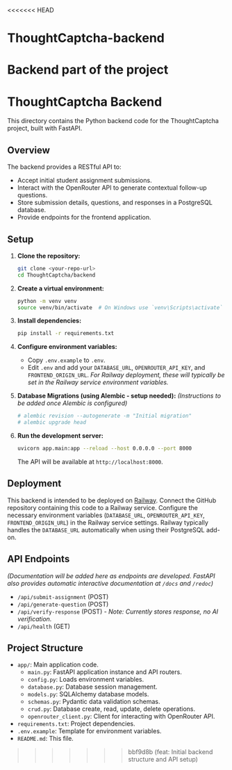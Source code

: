 <<<<<<< HEAD
# ThoughtCaptcha-backend
Backend part of the project
=======
# ThoughtCaptcha Backend

This directory contains the Python backend code for the ThoughtCaptcha project, built with FastAPI.

## Overview

The backend provides a RESTful API to:
- Accept initial student assignment submissions.
- Interact with the OpenRouter API to generate contextual follow-up questions.
- Store submission details, questions, and responses in a PostgreSQL database.
- Provide endpoints for the frontend application.

## Setup

1.  **Clone the repository:**
    ```bash
    git clone <your-repo-url>
    cd ThoughtCaptcha/backend
    ```

2.  **Create a virtual environment:**
    ```bash
    python -m venv venv
    source venv/bin/activate  # On Windows use `venv\Scripts\activate`
    ```

3.  **Install dependencies:**
    ```bash
    pip install -r requirements.txt
    ```

4.  **Configure environment variables:**
    - Copy `.env.example` to `.env`.
    - Edit `.env` and add your `DATABASE_URL`, `OPENROUTER_API_KEY`, and `FRONTEND_ORIGIN_URL`.
      *For Railway deployment, these will typically be set in the Railway service environment variables.*

5.  **Database Migrations (using Alembic - setup needed):**
    *(Instructions to be added once Alembic is configured)*
    ```bash
    # alembic revision --autogenerate -m "Initial migration"
    # alembic upgrade head
    ```

6.  **Run the development server:**
    ```bash
    uvicorn app.main:app --reload --host 0.0.0.0 --port 8000
    ```
    The API will be available at `http://localhost:8000`.

## Deployment

This backend is intended to be deployed on [Railway](https://railway.app/). Connect the GitHub repository containing this code to a Railway service. Configure the necessary environment variables (`DATABASE_URL`, `OPENROUTER_API_KEY`, `FRONTEND_ORIGIN_URL`) in the Railway service settings. Railway typically handles the `DATABASE_URL` automatically when using their PostgreSQL add-on.

## API Endpoints

*(Documentation will be added here as endpoints are developed. FastAPI also provides automatic interactive documentation at `/docs` and `/redoc`)*

- `/api/submit-assignment` (POST)
- `/api/generate-question` (POST)
- `/api/verify-response` (POST) - *Note: Currently stores response, no AI verification.*
- `/api/health` (GET)

## Project Structure

- `app/`: Main application code.
  - `main.py`: FastAPI application instance and API routers.
  - `config.py`: Loads environment variables.
  - `database.py`: Database session management.
  - `models.py`: SQLAlchemy database models.
  - `schemas.py`: Pydantic data validation schemas.
  - `crud.py`: Database create, read, update, delete operations.
  - `openrouter_client.py`: Client for interacting with OpenRouter API.
- `requirements.txt`: Project dependencies.
- `.env.example`: Template for environment variables.
- `README.md`: This file. 
>>>>>>> bbf9d8b (feat: Initial backend structure and API setup)
